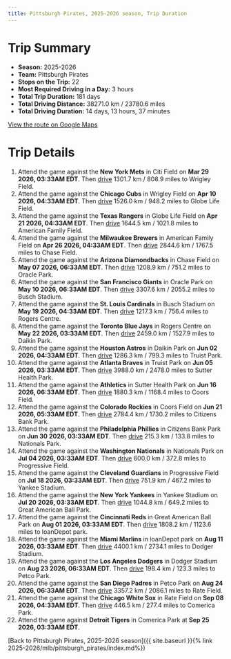 ```yaml
---
title: Pittsburgh Pirates, 2025-2026 season, Trip Duration
---
```


# Trip Summary
- **Season:** 2025-2026
- **Team:** Pittsburgh Pirates
- **Stops on the Trip:** 22
- **Most Required Driving in a Day:** 3 hours
- **Total Trip Duration:** 181 days
- **Total Driving Distance:** 38271.0 km / 23780.6 miles
- **Total Driving Duration:** 14 days, 13 hours, 37 minutes

[View the route on Google Maps](https://www.google.com/maps/dir/Citi+Field+Flushing/Wrigley+Field+Chicago/Globe+Life+Field+Arlington/American+Family+Field+Milwaukee/Chase+Field+Phoenix/Oracle+Park+San+Francisco/Busch+Stadium+St.+Louis/Rogers+Centre+Toronto/Daikin+Park+Houston/Truist+Park+Atlanta/Sutter+Health+Park+Sacramento/Coors+Field+Denver/Citizens+Bank+Park+Philadelphia/Nationals+Park+Washington/Progressive+Field+Cleveland/Yankee+Stadium+Bronx/Great+American+Ball+Park+Cincinnati/loanDepot+park+Miami/Dodger+Stadium+Los+Angeles/Petco+Park+San+Diego/Rate+Field+Chicago/Comerica+Park+Detroit)

# Trip Details
1. Attend the game against the **New York Mets** in Citi Field on **Mar 29 2026, 03:33AM EDT**. Then [drive](https://www.google.com/maps/dir/Citi+Field+Flushing/Wrigley+Field+Chicago) 1301.7 km / 808.9 miles to Wrigley Field.
2. Attend the game against the **Chicago Cubs** in Wrigley Field on **Apr 10 2026, 04:33AM EDT**. Then [drive](https://www.google.com/maps/dir/Wrigley+Field+Chicago/Globe+Life+Field+Arlington) 1526.0 km / 948.2 miles to Globe Life Field.
3. Attend the game against the **Texas Rangers** in Globe Life Field on **Apr 21 2026, 04:33AM EDT**. Then [drive](https://www.google.com/maps/dir/Globe+Life+Field+Arlington/American+Family+Field+Milwaukee) 1644.5 km / 1021.8 miles to American Family Field.
4. Attend the game against the **Milwaukee Brewers** in American Family Field on **Apr 26 2026, 04:33AM EDT**. Then [drive](https://www.google.com/maps/dir/American+Family+Field+Milwaukee/Chase+Field+Phoenix) 2844.6 km / 1767.5 miles to Chase Field.
5. Attend the game against the **Arizona Diamondbacks** in Chase Field on **May 07 2026, 06:33AM EDT**. Then [drive](https://www.google.com/maps/dir/Chase+Field+Phoenix/Oracle+Park+San+Francisco) 1208.9 km / 751.2 miles to Oracle Park.
6. Attend the game against the **San Francisco Giants** in Oracle Park on **May 10 2026, 06:33AM EDT**. Then [drive](https://www.google.com/maps/dir/Oracle+Park+San+Francisco/Busch+Stadium+St.+Louis) 3307.6 km / 2055.2 miles to Busch Stadium.
7. Attend the game against the **St. Louis Cardinals** in Busch Stadium on **May 19 2026, 04:33AM EDT**. Then [drive](https://www.google.com/maps/dir/Busch+Stadium+St.+Louis/Rogers+Centre+Toronto) 1217.3 km / 756.4 miles to Rogers Centre.
8. Attend the game against the **Toronto Blue Jays** in Rogers Centre on **May 22 2026, 03:33AM EDT**. Then [drive](https://www.google.com/maps/dir/Rogers+Centre+Toronto/Daikin+Park+Houston) 2459.0 km / 1527.9 miles to Daikin Park.
9. Attend the game against the **Houston Astros** in Daikin Park on **Jun 02 2026, 04:33AM EDT**. Then [drive](https://www.google.com/maps/dir/Daikin+Park+Houston/Truist+Park+Atlanta) 1286.3 km / 799.3 miles to Truist Park.
10. Attend the game against the **Atlanta Braves** in Truist Park on **Jun 05 2026, 03:33AM EDT**. Then [drive](https://www.google.com/maps/dir/Truist+Park+Atlanta/Sutter+Health+Park+Sacramento) 3988.0 km / 2478.0 miles to Sutter Health Park.
11. Attend the game against the **Athletics** in Sutter Health Park on **Jun 16 2026, 06:33AM EDT**. Then [drive](https://www.google.com/maps/dir/Sutter+Health+Park+Sacramento/Coors+Field+Denver) 1880.3 km / 1168.4 miles to Coors Field.
12. Attend the game against the **Colorado Rockies** in Coors Field on **Jun 21 2026, 05:33AM EDT**. Then [drive](https://www.google.com/maps/dir/Coors+Field+Denver/Citizens+Bank+Park+Philadelphia) 2784.4 km / 1730.2 miles to Citizens Bank Park.
13. Attend the game against the **Philadelphia Phillies** in Citizens Bank Park on **Jun 30 2026, 03:33AM EDT**. Then [drive](https://www.google.com/maps/dir/Citizens+Bank+Park+Philadelphia/Nationals+Park+Washington) 215.3 km / 133.8 miles to Nationals Park.
14. Attend the game against the **Washington Nationals** in Nationals Park on **Jul 04 2026, 03:33AM EDT**. Then [drive](https://www.google.com/maps/dir/Nationals+Park+Washington/Progressive+Field+Cleveland) 600.0 km / 372.8 miles to Progressive Field.
15. Attend the game against the **Cleveland Guardians** in Progressive Field on **Jul 18 2026, 03:33AM EDT**. Then [drive](https://www.google.com/maps/dir/Progressive+Field+Cleveland/Yankee+Stadium+Bronx) 751.9 km / 467.2 miles to Yankee Stadium.
16. Attend the game against the **New York Yankees** in Yankee Stadium on **Jul 20 2026, 03:33AM EDT**. Then [drive](https://www.google.com/maps/dir/Yankee+Stadium+Bronx/Great+American+Ball+Park+Cincinnati) 1044.8 km / 649.2 miles to Great American Ball Park.
17. Attend the game against the **Cincinnati Reds** in Great American Ball Park on **Aug 01 2026, 03:33AM EDT**. Then [drive](https://www.google.com/maps/dir/Great+American+Ball+Park+Cincinnati/loanDepot+park+Miami) 1808.2 km / 1123.6 miles to loanDepot park.
18. Attend the game against the **Miami Marlins** in loanDepot park on **Aug 11 2026, 03:33AM EDT**. Then [drive](https://www.google.com/maps/dir/loanDepot+park+Miami/Dodger+Stadium+Los+Angeles) 4400.1 km / 2734.1 miles to Dodger Stadium.
19. Attend the game against the **Los Angeles Dodgers** in Dodger Stadium on **Aug 23 2026, 06:33AM EDT**. Then [drive](https://www.google.com/maps/dir/Dodger+Stadium+Los+Angeles/Petco+Park+San+Diego) 198.4 km / 123.3 miles to Petco Park.
20. Attend the game against the **San Diego Padres** in Petco Park on **Aug 24 2026, 06:33AM EDT**. Then [drive](https://www.google.com/maps/dir/Petco+Park+San+Diego/Rate+Field+Chicago) 3357.2 km / 2086.1 miles to Rate Field.
21. Attend the game against the **Chicago White Sox** in Rate Field on **Sep 08 2026, 04:33AM EDT**. Then [drive](https://www.google.com/maps/dir/Rate+Field+Chicago/Comerica+Park+Detroit) 446.5 km / 277.4 miles to Comerica Park.
22. Attend the game against **Detroit Tigers** in Comerica Park at **Sep 25 2026, 03:33AM EDT**.

[Back to Pittsburgh Pirates, 2025-2026 season]({{ site.baseurl }}{% link 2025-2026/mlb/pittsburgh_pirates/index.md%})
